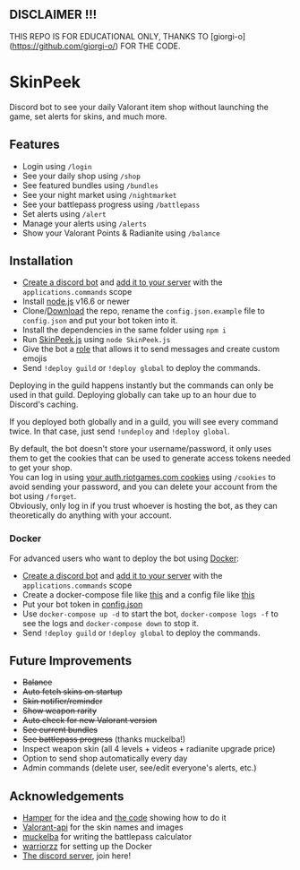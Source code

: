 ## DISCLAIMER !!!
THIS REPO IS FOR EDUCATIONAL ONLY, THANKS TO [giorgi-o] (https://github.com/giorgi-o/) FOR THE CODE.

# SkinPeek
Discord bot to see your daily Valorant item shop without launching the game, set alerts for skins, and much more.
<!-- 
![image](https://user-images.githubusercontent.com/20621396/153754892-2be9dff0-19e7-4cc3-976b-713c327b440b.png)  
![image](https://user-images.githubusercontent.com/20621396/153755071-62ffe0f5-ae36-4aa7-924c-b2ffd9e4dc1b.png) -->
## Features

- Login using `/login`
- See your daily shop using `/shop`
- See featured bundles using `/bundles`
- See your night market using `/nightmarket`
- See your battlepass progress using `/battlepass`
- Set alerts using `/alert`
- Manage your alerts using `/alerts`
- Show your Valorant Points & Radianite using `/balance`
<!-- 
## Screenshots

<details>
<summary>See some more screenshots</summary> -->

<!-- ![image](https://user-images.githubusercontent.com/20621396/155337379-f9435975-2b6e-44fa-8bd4-9dd8413b5622.png)  
![image](https://user-images.githubusercontent.com/20621396/155331133-6f078c13-eabb-4617-a5af-0e1339360c42.png)  
![image](https://user-images.githubusercontent.com/20621396/155335268-6540b345-c08d-4252-ba31-725d216da880.png)  
![image](https://user-images.githubusercontent.com/20621396/155335737-6df6c650-212c-47b3-838b-18a9a15b3f94.png) -->

</details>

## Installation

- [Create a discord bot](https://discordjs.guide/preparations/setting-up-a-bot-application.html#creating-your-bot) and [add it to your server](https://discordjs.guide/preparations/adding-your-bot-to-servers.html#creating-and-using-your-invite-link) with the `applications.commands` scope
- Install [node.js](https://nodejs.org/en/) v16.6 or newer
- Clone/[Download](https://github.com/giorgi-o/SkinPeek/archive/refs/heads/master.zip) the repo, rename the `config.json.example` file to `config.json` and put your bot token into it.
- Install the dependencies in the same folder using `npm i`
- Run [SkinPeek.js](https://github.com/giorgi-o/SkinPeek/blob/master/SkinPeek.js) using `node SkinPeek.js`
- Give the bot a [role](https://support.discord.com/hc/en-us/articles/206029707-Setting-Up-Permissions-FAQ) that allows it to send messages and create custom emojis
- Send `!deploy guild` or `!deploy global` to deploy the commands.

Deploying in the guild happens instantly but the commands can only be used in that guild. Deploying globally can take up to an hour due to Discord's caching.

If you deployed both globally and in a guild, you will see every command twice. In that case, just send `!undeploy` and `!deploy global`.

By default, the bot doesn't store your username/password, it only uses them to get the cookies that can be used to generate access tokens needed to get your shop.  
You can log in using [your auth.riotgames.com cookies](https://github.com/giorgi-o/SkinPeek/wiki/How-to-get-your-Riot-cookies) using `/cookies` to avoid sending your password, and you can delete your account from the bot using `/forget`.  
Obviously, only log in if you trust whoever is hosting the bot, as they can theoretically do anything with your account.

### Docker

For advanced users who want to deploy the bot using [Docker](https://www.docker.com/):

- [Create a discord bot](https://discordjs.guide/preparations/setting-up-a-bot-application.html#creating-your-bot) and [add it to your server](https://discordjs.guide/preparations/adding-your-bot-to-servers.html#creating-and-using-your-invite-link) with the `applications.commands` scope
- Create a docker-compose file like [this](https://github.com/giorgi-o/SkinPeek/blob/master/docker-compose.yml) and a config file like [this](https://github.com/giorgi-o/SkinPeek/blob/master/config.json.example)
- Put your bot token in [config.json](https://github.com/giorgi-o/SkinPeek/blob/master/config.json.example)
- Use `docker-compose up -d` to start the bot, `docker-compose logs -f` to see the logs and `docker-compose down` to stop it.
- Send `!deploy guild` or `!deploy global` to deploy the commands.
 

## Future Improvements

* ~~Balance~~
* ~~Auto fetch skins on startup~~
* ~~Skin notifier/reminder~~
* ~~Show weapon rarity~~
* ~~Auto check for new Valorant version~~
* ~~See current bundles~~
* ~~See battlepass progress~~ (thanks muckelba!)
* Inspect weapon skin (all 4 levels + videos + radianite upgrade price)
* Option to send shop automatically every day
* Admin commands (delete user, see/edit everyone's alerts, etc.)

## Acknowledgements

- [Hamper](https://github.com/OwOHamper/) for the idea and [the code](https://github.com/OwOHamper/Valorant-item-shop-discord-bot/blob/main/item_shop_viewer.py) showing how to do it
- [Valorant-api](https://dash.valorant-api.com/) for the skin names and images
- [muckelba](https://github.com/muckelba) for writing the battlepass calculator
- [warriorzz](https://github.com/warriorzz) for setting up the Docker
- [The discord server](https://discord.gg/a9yzrw3KAm), join here!
